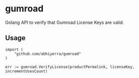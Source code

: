 # gumroad

Golang API to verify that Gumroad License Keys are valid.


## Usage

```
import (
    "github.com/abhiyerra/gumroad"
)
```

```
err := gumroad.VerifyLicense(productPermalink, licenseKey, incrementUsesCount)
```
